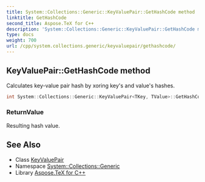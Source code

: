 ```yaml
---
title: System::Collections::Generic::KeyValuePair::GetHashCode method
linktitle: GetHashCode
second_title: Aspose.TeX for C++
description: 'System::Collections::Generic::KeyValuePair::GetHashCode method. Calculates key-value pair hash by xoring key''s and value''s hashes in C++.'
type: docs
weight: 700
url: /cpp/system.collections.generic/keyvaluepair/gethashcode/
---
```

## KeyValuePair::GetHashCode method


Calculates key-value pair hash by xoring key's and value's hashes.

```cpp
int System::Collections::Generic::KeyValuePair<TKey, TValue>::GetHashCode() const
```


### ReturnValue

Resulting hash value.

## See Also

* Class [KeyValuePair](../)
* Namespace [System::Collections::Generic](../../)
* Library [Aspose.TeX for C++](../../../)
